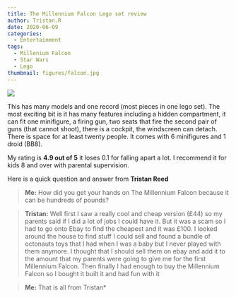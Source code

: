```yaml
---
title: The Millennium Falcon Lego set review
author: Tristan.R
date: 2020-06-09
categories:
  - Entertainment
tags:
  - Millenium Falcon
  - Star Wars
  - Lego
thumbnail: figures/falcon.jpg
---
```


![](https://raw.githubusercontent.com/europa-ee/news/master/static/figures/falcon.jpg)

This has many models and one record (most pieces in one lego set). The most exciting bit is it has many features including a hidden compartment, it can fit one minifigure, a firing gun, two seats that fire the second pair of guns (that cannot shoot), there is a cockpit, the windscreen can detach. There is space for at least twenty people. It comes with 6 minifigures and 1 droid (BB8). 

My rating is **4.9 out of 5** it loses 0.1 for falling apart a lot. I  recommend it for kids 8 and over with parental supervision.

Here is a quick question and answer from **Tristan Reed** 

> **Me:** How did you get your hands on The Millennium Falcon because it can be hundreds of pounds?

> **Tristan:** Well first I saw a really cool and cheap version (£44) so my parents said if I did a lot of jobs I could have it. But it was a scam so I had to go onto Ebay to find the cheapest and it was £100. I looked around the house to find stuff I could sell and found a bundle of octonauts toys that I had when I was a baby but I never played with them anymore. I thought that I should sell them on ebay and add it to the amount that my parents were going to give me for the first Millennium Falcon. Then finally I had enough to buy the Millennium Falcon so I bought it built it and had fun with it 

> **Me:** That is all from Tristan*

